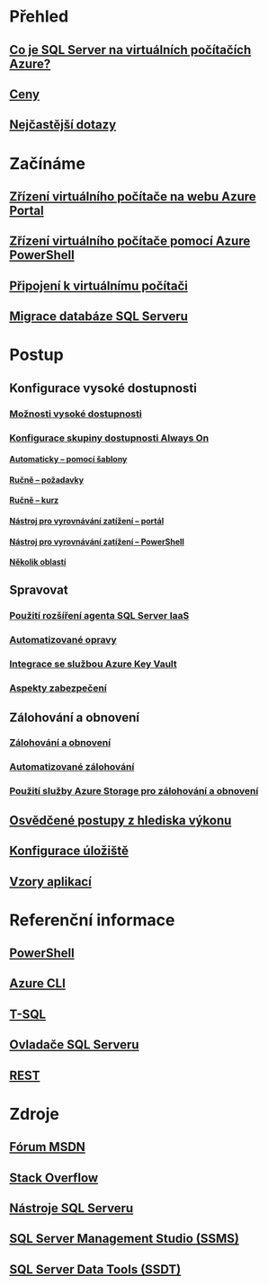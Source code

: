 # Přehled
## [Co je SQL Server na virtuálních počítačích Azure?](virtual-machines-windows-sql-server-iaas-overview.md) 
## [Ceny](https://azure.microsoft.com/pricing/details/virtual-machines/windows/)
## [Nejčastější dotazy](virtual-machines-windows-sql-server-iaas-faq.md)
 
# Začínáme
## [Zřízení virtuálního počítače na webu Azure Portal](virtual-machines-windows-portal-sql-server-provision.md)
## [Zřízení virtuálního počítače pomocí Azure PowerShell](virtual-machines-windows-ps-sql-create.md)
## [Připojení k virtuálnímu počítači](virtual-machines-windows-sql-connect.md)
## [Migrace databáze SQL Serveru](virtual-machines-windows-migrate-sql.md)

# Postup
## Konfigurace vysoké dostupnosti
### [Možnosti vysoké dostupnosti](virtual-machines-windows-sql-high-availability-dr.md) 
### [Konfigurace skupiny dostupnosti Always On](virtual-machines-windows-portal-sql-availability-group-overview.md)
#### [Automaticky – pomocí šablony](virtual-machines-windows-portal-sql-alwayson-availability-groups.md)
#### [Ručně – požadavky](virtual-machines-windows-portal-sql-availability-group-prereq.md)
#### [Ručně – kurz](virtual-machines-windows-portal-sql-availability-group-tutorial.md)
#### [Nástroj pro vyrovnávání zatížení – portál](virtual-machines-windows-portal-sql-alwayson-int-listener.md)
#### [Nástroj pro vyrovnávání zatížení – PowerShell](virtual-machines-windows-portal-sql-ps-alwayson-int-listener.md)
#### [Několik oblastí](virtual-machines-windows-portal-sql-availability-group-dr.md)

## Spravovat
### [Použití rozšíření agenta SQL Server IaaS](virtual-machines-windows-sql-server-agent-extension.md)
### [Automatizované opravy](virtual-machines-windows-sql-automated-patching.md)
### [Integrace se službou Azure Key Vault](virtual-machines-windows-ps-sql-keyvault.md)
### [Aspekty zabezpečení](virtual-machines-windows-sql-security.md)
## Zálohování a obnovení
### [Zálohování a obnovení](virtual-machines-windows-sql-backup-recovery.md)
### [Automatizované zálohování](virtual-machines-windows-sql-automated-backup.md)
### [Použití služby Azure Storage pro zálohování a obnovení](virtual-machines-windows-use-storage-sql-server-backup-restore.md)
## [Osvědčené postupy z hlediska výkonu](virtual-machines-windows-sql-performance.md)
## [Konfigurace úložiště](virtual-machines-windows-sql-server-storage-configuration.md)
## [Vzory aplikací](virtual-machines-windows-sql-server-app-patterns-dev-strategies.md)

# Referenční informace
## [PowerShell](/powershell/resourcemanager)
## [Azure CLI](/cli/azure/)
## [T-SQL](https://msdn.microsoft.com/library/azure/bb510741.aspx)
## [Ovladače SQL Serveru](https://msdn.microsoft.com/library/mt654049.aspx)
## [REST](/rest/api/)

# Zdroje
## [Fórum MSDN](https://social.msdn.microsoft.com/Forums/en-US/home?forum=WAVirtualMachinesforWindows&filter=alltypes&brandIgnore=True&sort=relevancedesc&searchTerm=SQL+Server)
## [Stack Overflow](http://stackoverflow.com/search?q=%5Bazure-virtual-machine%5D+sql+server)
## [Nástroje SQL Serveru](https://msdn.microsoft.com/library/mt238365.aspx)
## [SQL Server Management Studio (SSMS)](https://msdn.microsoft.com/library/mt238290.aspx)
## [SQL Server Data Tools (SSDT)](https://msdn.microsoft.com/library/mt204009.aspx)



<!--HONumber=Jan17_HO3-->


